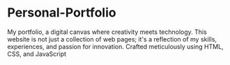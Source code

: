 # Personal-Portfolio
My portfolio, a digital canvas where creativity meets technology. This website is not just a collection of web pages; it's a reflection of my skills, experiences, and passion for innovation. Crafted meticulously using HTML, CSS, and JavaScript
